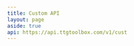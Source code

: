 ```yaml
---
title: Custom API
layout: page
aside: true
api: https://api.ttgtoolbox.com/v1/cust
---
```


<script setup>
  import ComingSoon from '../../../components/ComingSoon.vue'
</script>

<ComingSoon :title="$frontmatter.title"/>
